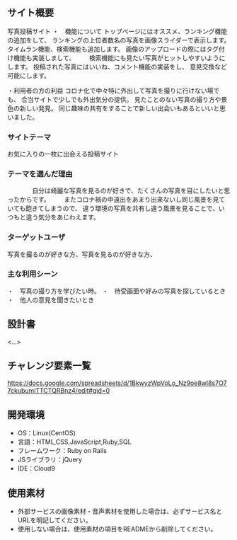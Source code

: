 # <shutter>

## サイト概要
 写真投稿サイト
  ・　機能について
  トップページにはオススメ、ランキング機能の追加をして、
  ランキングの上位者数名の写真を画像スライダーで表示します。
  タイムラン機能、検索機能も追加します。
  画像のアップロードの際にはタグ付け機能も実装しまして、
 　　検索機能にも見たい写真がヒットしやすいようにします。
  投稿された写真にはいいね、コメント機能の実装をし、
  意見交換など可能にします。
  
  ・利用者の方の利益
  コロナ化で中々特に外出して写真を撮りに行けない場でも、
  合当サイトで少しでも外出気分の提供。
  見たことのない写真の撮り方や景色の新しい発見。
  同じ趣味の共有をすることで新しい出会いもあるといいと思いました。
  
### サイトテーマ
お気に入りの一枚に出会える投稿サイト
  
### テーマを選んだ理由
　　　　自分は綺麗な写真を見るのが好きで、たくさんの写真を目にしたいと思ったからです。
 　　またコロナ禍の中遠出をあまり出来ないし同じ風景を見ていても飽きてしまうので、
  違う環境の写真を共有し違う風景を見ることで、いつもと違う気分をあじわえます。
  
### ターゲットユーザ
写真を撮るのが好きな方、写真を見るのが好きな方、
### 主な利用シーン
  ・　写真の撮り方を学びたい時。
  ・　待受画面や好みの写真を探しているとき
  ・　他人の意見を聞きたいとき
## 設計書
<...>

## チャレンジ要素一覧
https://docs.google.com/spreadsheets/d/1BkwyzWpVoLo_Nz9oe8wl8s7O77ckubumiTTCTQRBnz4/edit#gid=0

## 開発環境
- OS：Linux(CentOS)
- 言語：HTML,CSS,JavaScript,Ruby,SQL
- フレームワーク：Ruby on Rails
- JSライブラリ：jQuery
- IDE：Cloud9

## 使用素材
- 外部サービスの画像素材・音声素材を使用した場合は、必ずサービス名とURLを明記してください。
- 使用しない場合は、使用素材の項目をREADMEから削除してください。
